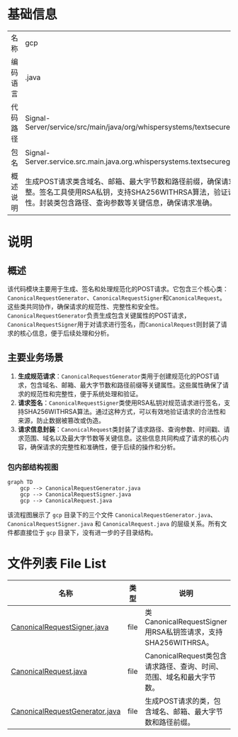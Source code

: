 # 基础信息

|      |      |
|------|------|
| 名称 | gcp |
| 编码语言 | .java |
| 代码路径 | Signal-Server/service/src/main/java/org/whispersystems/textsecuregcm/gcp |
| 包名 | Signal-Server.service.src.main.java.org.whispersystems.textsecuregcm.gcp |
| 概述说明 | 生成POST请求类含域名、邮箱、最大字节数和路径前缀，确保请求规范完整。签名工具使用RSA私钥，支持SHA256WITHRSA算法，验证请求合法性。封装类包含路径、查询参数等关键信息，确保请求准确。 |

# 说明

## 概述
该代码模块主要用于生成、签名和处理规范化的POST请求。它包含三个核心类：`CanonicalRequestGenerator`、`CanonicalRequestSigner`和`CanonicalRequest`。这些类共同协作，确保请求的规范性、完整性和安全性。`CanonicalRequestGenerator`负责生成包含关键属性的POST请求，`CanonicalRequestSigner`用于对请求进行签名，而`CanonicalRequest`则封装了请求的核心信息，便于后续处理和分析。

## 主要业务场景
1. **生成规范请求**：`CanonicalRequestGenerator`类用于创建规范化的POST请求，包含域名、邮箱、最大字节数和路径前缀等关键属性。这些属性确保了请求的规范性和完整性，便于系统处理和验证。
2. **请求签名**：`CanonicalRequestSigner`类使用RSA私钥对规范请求进行签名，支持SHA256WITHRSA算法。通过这种方式，可以有效地验证请求的合法性和来源，防止数据被篡改或伪造。
3. **请求信息封装**：`CanonicalRequest`类封装了请求路径、查询参数、时间戳、请求范围、域名以及最大字节数等关键信息。这些信息共同构成了请求的核心内容，确保请求的完整性和准确性，便于后续的操作和分析。


### 包内部结构视图

```mermaid
graph TD
    gcp --> CanonicalRequestGenerator.java
    gcp --> CanonicalRequestSigner.java
    gcp --> CanonicalRequest.java
```

该流程图展示了 `gcp` 目录下的三个文件 `CanonicalRequestGenerator.java`、`CanonicalRequestSigner.java` 和 `CanonicalRequest.java` 的层级关系。所有文件都直接位于 `gcp` 目录下，没有进一步的子目录结构。

# 文件列表 File List

| 名称   | 类型  | 说明 |
|-------|------|-------------|
| [CanonicalRequestSigner.java](CanonicalRequestSigner.md) | file | 类CanonicalRequestSigner用RSA私钥签请求，支持SHA256WITHRSA。 |
| [CanonicalRequest.java](CanonicalRequest.md) | file | CanonicalRequest类包含请求路径、查询、时间、范围、域名和最大字节数。 |
| [CanonicalRequestGenerator.java](CanonicalRequestGenerator.md) | file | 生成POST请求的类，包含域名、邮箱、最大字节数和路径前缀。 |


